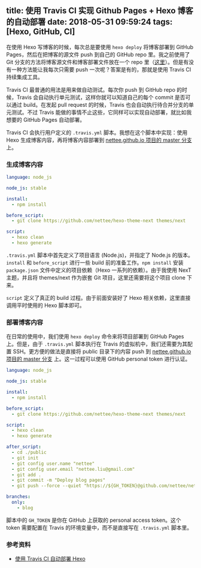 title: 使用 Travis CI 实现 Github Pages + Hexo 博客的自动部署
date: 2018-05-31 09:59:24
tags: [Hexo, GitHub, CI]
---

在使用 Hexo 写博客的时候，每次总是要使用 `hexo deploy` 将博客部署到 GitHub Pages，然后在把博客的源文件 push 到自己的 GitHub repo 里。我之前使用了 Git 分支的方法将博客源文件和博客部署文件放在一个 repo 里（[这里](/posts/2016/Two-Branch-Managing-Blog/)）。但是有没有一种方法能让我每次只需要 push 一次呢？答案是有的，那就是使用 Travis CI 持续集成工具。

Travis CI 最普通的用法是用来做自动测试。每次你 push 到 GitHub repo 的时候，Travis 会自动执行单元测试，这样你就可以知道自己的每个 commit 是否可以通过 build。在发起 pull request 的时候，Travis 也会自动执行待合并分支的单元测试。不过 Travis 能做的事情不止这些，它同样可以实现自动部署，就比如我想要的 GitHub Pages 自动部署。

Travis CI 会执行用户定义的 `.travis.yml` 脚本。我想在这个脚本中实现：使用 Hexo 生成博客内容，再将博客内容部署到 [nettee.github.io 项目的 master 分支](https://github.com/nettee/nettee.github.io/tree/master) 上。

### 生成博客内容

```yaml
language: node_js

node_js: stable

install:
  - npm install

before_script:
  - git clone https://github.com/nettee/hexo-theme-next themes/next

script:
  - hexo clean
  - hexo generate
```

<!-- more -->

`.travis.yml` 脚本中首先定义了项目语言 (Node.js)，并指定了 Node.js 的版本。`install` 和 `before_script` 进行一些 build 前的准备工作。`npm install` 安装 `package.json` 文件中定义的项目依赖（Hexo 一系列的依赖）。由于我使用 NexT 主题，并且将 themes/next 作为嵌套 Git 项目，这里还需要将这个项目 clone 下来。

`script` 定义了真正的 build 过程。由于前面安装好了 Hexo 相关依赖，这里直接调用平时使用的 Hexo 脚本即可。

### 部署博客内容

在日常的使用中，我们使用 `hexo deploy` 命令来将项目部署到 GitHub Pages 上。但是，由于 `.travis.yml` 脚本执行在 Travis 的虚拟机中，我们还需要为其配置 SSH。更方便的做法是直接将 public 目录下的内容 push 到 [nettee.github.io 项目的 master 分支](https://github.com/nettee/nettee.github.io/tree/master) 上。这一过程可以使用 GitHub personal token 进行认证。

```yaml
language: node_js

node_js: stable

install:
  - npm install

before_script:
  - git clone https://github.com/nettee/hexo-theme-next themes/next

script:
  - hexo clean
  - hexo generate

after_script:
  - cd ./public
  - git init
  - git config user.name "nettee"
  - git config user.email "nettee.liu@gmail.com"
  - git add .
  - git commit -m "Deploy blog pages"
  - git push --force --quiet "https://${GH_TOKEN}@github.com/nettee/nettee.github.io" master:master

branches:
  only:
    - blog
```

脚本中的 `GH_TOKEN` 是你在 GitHub 上获取的 personal access token。这个 token 需要配置在 Travis 的环境变量中，而不是直接写在 `.travis.yml` 脚本里。

### 参考资料

+ [使用 Travis CI 自动部署 Hexo](https://www.jianshu.com/p/5e74046e7a0f)

